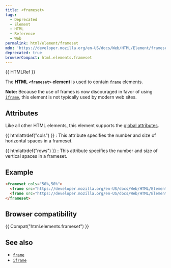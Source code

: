 ```yaml
---
title: <frameset>
tags:
  - Deprecated
  - Element
  - HTML
  - Reference
  - Web
permalink: html/element/frameset
mdn: 'https://developer.mozilla.org/en-US/docs/Web/HTML/Element/frameset'
deprecated: true
browserCompact: html.elements.frameset
---
```

{{ HTMLRef }}

The **HTML `<frameset>` element** is used to contain [`frame`](/html/element/frame/) elements.

**Note:** Because the use of frames is now discouraged in favor of using [`iframe`](/html/element/iframe/), this element is not typically used by modern web sites.

## Attributes

Like all other HTML elements, this element supports the [global attributes](/html/global_attributes).

{{ htmlattrdef("cols") }}
: This attribute specifies the number and size of horizontal spaces in a frameset.

{{ htmlattrdef("rows") }}
: This attribute specifies the number and size of vertical spaces in a frameset.

## Example

```html
<frameset cols="50%,50%">
  <frame src="https://developer.mozilla.org/en-US/docs/Web/HTML/Element/frameset" />
  <frame src="https://developer.mozilla.org/en-US/docs/Web/HTML/Element/frame" />
</frameset>
```

## Browser compatibility

{{ Compat("html.elements.frameset") }}

## See also

-   [`frame`](/html/element/frame/)
-   [`iframe`](/html/element/iframe/)